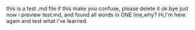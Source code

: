 
this is a test .md file
if this make you confuse, please delete it
ok bye
just now i preview test.md, and found all words in ONE line,why?
Hi,I'm here again and test what i've learned.
